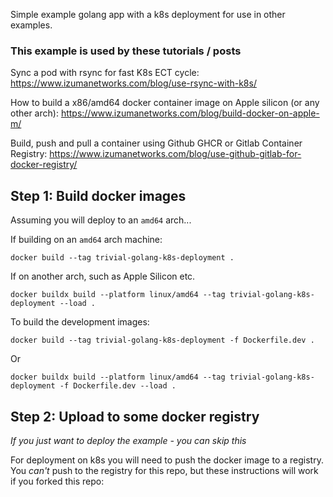 Simple example golang app with a k8s deployment for use in other examples.

### This example is used by these tutorials / posts

Sync a pod with rsync for fast K8s ECT cycle: https://www.izumanetworks.com/blog/use-rsync-with-k8s/

How to build a x86/amd64 docker container image on Apple silicon (or any other arch): https://www.izumanetworks.com/blog/build-docker-on-apple-m/

Build, push and pull a container using Github GHCR or Gitlab Container Registry: https://www.izumanetworks.com/blog/use-github-gitlab-for-docker-registry/

## Step 1: Build docker images

Assuming you will deploy to an `amd64` arch...

If building on an `amd64` arch machine:

```
docker build --tag trivial-golang-k8s-deployment .
```

If on another arch, such as Apple Silicon etc.

```
docker buildx build --platform linux/amd64 --tag trivial-golang-k8s-deployment --load .
```

To build the development images:

```
docker build --tag trivial-golang-k8s-deployment -f Dockerfile.dev .
```

Or

```
docker buildx build --platform linux/amd64 --tag trivial-golang-k8s-deployment -f Dockerfile.dev --load .
```

## Step 2: Upload to some docker registry

_If you just want to deploy the example - you can skip this_

For deployment on k8s you will need to push the docker image to a registry. You _can't_ push to the registry for this repo, but these instructions will work if you forked this repo:


